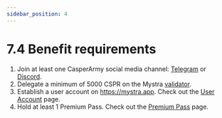 ```yaml
---
sidebar_position: 4
---
```


# 7.4 Benefit requirements

1. Join at least one CasperArmy social media channel: <a href="https://t.me/casperarmyofficial/">Telegram</a> or <a href="https://discord.gg/sZQVdRCyqx">Discord</a>.
2. Delegate a minimum of 5000 CSPR on the Mystra <a href="https://staking.mystra.io">validator</a>.
3. Establish a user account on https://mystra.app. Check out the <a href="https://docs.mystra.io/docs/PLATFORM/5.3-User-account/">User Account</a> page.
4. Hold at least 1 Premium Pass. Check out the <a href="https://docs.mystra.io/docs/PRODUCTS%20AND%20SERVICES/2.8%20Premium%20Pass">Premium Pass</a> page.
